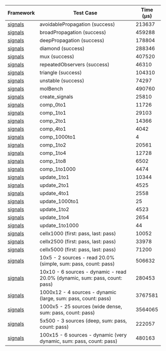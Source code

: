 | Framework | Test Case | Time (μs) |
| --- | --- | --- |
| [signals](https://github.com/rodydavis/signals.dart) | avoidablePropagation (success) | 213637 |
| [signals](https://github.com/rodydavis/signals.dart) | broadPropagation (success) | 459288 |
| [signals](https://github.com/rodydavis/signals.dart) | deepPropagation (success) | 178804 |
| [signals](https://github.com/rodydavis/signals.dart) | diamond (success) | 288346 |
| [signals](https://github.com/rodydavis/signals.dart) | mux (success) | 407520 |
| [signals](https://github.com/rodydavis/signals.dart) | repeatedObservers (success) | 46310 |
| [signals](https://github.com/rodydavis/signals.dart) | triangle (success) | 104310 |
| [signals](https://github.com/rodydavis/signals.dart) | unstable (success) | 74297 |
| [signals](https://github.com/rodydavis/signals.dart) | molBench | 490760 |
| [signals](https://github.com/rodydavis/signals.dart) | create_signals | 25810 |
| [signals](https://github.com/rodydavis/signals.dart) | comp_0to1 | 11726 |
| [signals](https://github.com/rodydavis/signals.dart) | comp_1to1 | 29103 |
| [signals](https://github.com/rodydavis/signals.dart) | comp_2to1 | 14366 |
| [signals](https://github.com/rodydavis/signals.dart) | comp_4to1 | 4042 |
| [signals](https://github.com/rodydavis/signals.dart) | comp_1000to1 | 4 |
| [signals](https://github.com/rodydavis/signals.dart) | comp_1to2 | 20561 |
| [signals](https://github.com/rodydavis/signals.dart) | comp_1to4 | 12728 |
| [signals](https://github.com/rodydavis/signals.dart) | comp_1to8 | 6502 |
| [signals](https://github.com/rodydavis/signals.dart) | comp_1to1000 | 4474 |
| [signals](https://github.com/rodydavis/signals.dart) | update_1to1 | 10344 |
| [signals](https://github.com/rodydavis/signals.dart) | update_2to1 | 4525 |
| [signals](https://github.com/rodydavis/signals.dart) | update_4to1 | 2558 |
| [signals](https://github.com/rodydavis/signals.dart) | update_1000to1 | 25 |
| [signals](https://github.com/rodydavis/signals.dart) | update_1to2 | 4523 |
| [signals](https://github.com/rodydavis/signals.dart) | update_1to4 | 2654 |
| [signals](https://github.com/rodydavis/signals.dart) | update_1to1000 | 44 |
| [signals](https://github.com/rodydavis/signals.dart) | cellx1000 (first: pass, last: pass) | 10052 |
| [signals](https://github.com/rodydavis/signals.dart) | cellx2500 (first: pass, last: pass) | 33978 |
| [signals](https://github.com/rodydavis/signals.dart) | cellx5000 (first: pass, last: pass) | 71200 |
| [signals](https://github.com/rodydavis/signals.dart) | 10x5 - 2 sources - read 20.0% (simple, sum: pass, count: pass) | 506632 |
| [signals](https://github.com/rodydavis/signals.dart) | 10x10 - 6 sources - dynamic - read 20.0% (dynamic, sum: pass, count: pass) | 280453 |
| [signals](https://github.com/rodydavis/signals.dart) | 1000x12 - 4 sources - dynamic (large, sum: pass, count: pass) | 3767581 |
| [signals](https://github.com/rodydavis/signals.dart) | 1000x5 - 25 sources (wide dense, sum: pass, count: pass) | 3564065 |
| [signals](https://github.com/rodydavis/signals.dart) | 5x500 - 3 sources (deep, sum: pass, count: pass) | 222057 |
| [signals](https://github.com/rodydavis/signals.dart) | 100x15 - 6 sources - dynamic (very dynamic, sum: pass, count: pass) | 480163 |
